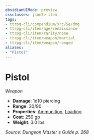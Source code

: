 ```yaml
---
obsidianUIMode: preview
cssclasses: json5e-item
tags:
- ttrpg-cli/compendium/src/5e/dmg
- ttrpg-cli/item/age/renaissance
- ttrpg-cli/item/rarity/none
- ttrpg-cli/item/weapon/martial
- ttrpg-cli/item/weapon/ranged
aliases: 
- "Pistol"
---
```

# Pistol
*Weapon*  


- **Damage**: 1d10 piercing
- **Range**: 30/90
- **Properties**: [Ammunition](/CLI/item-properties.md#Ammunition), [Loading](/CLI/item-properties.md#Loading)
- **Cost**: 250 gp
- **Weight**: 3.0 lbs.

*Source: Dungeon Master's Guide p. 268*